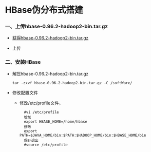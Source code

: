 # HBase伪分布式搭建

### 一、上传hbase-0.96.2-hadoop2-bin.tar.gz

* [获得hbase-0.96.2-hadoop2-bin.tar.gz](https://github.com/sunnyandgood/BigData/blob/master/HBase/hbase-0.96.2-hadoop2-bin.tar.gz)

* 上传

### 二、安装HBase

* 解压hbase-0.96.2-hadoop2-bin.tar.gz

      tar -zxvf hbase-0.96.2-hadoop2-bin.tar.gz -C /softWare/
  
* 修改配置文件
  
    * 修改/etc/profile文件。

            #vi /etc/profile
            增加 
            export HBASE_HOME=/home/hbase
            修改 
            export PATH=$JAVA_HOME/bin:$PATH:$HADOOP_HOME/bin:$HBASE_HOME/bin
            保存退出
            #source /etc/profile
